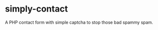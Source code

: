 simply-contact
===============
A PHP contact form with simple captcha to stop those bad spammy spam.